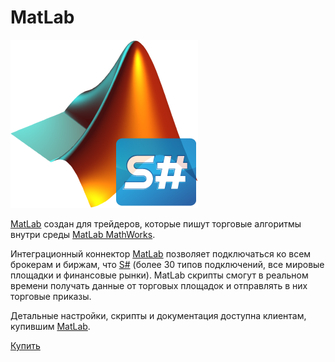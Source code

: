 # MatLab

![matlab stocksharp](../images/matlab_stocksharp.png)

[MatLab](MatLab.md) создан для трейдеров, которые пишут торговые алгоритмы внутри среды [MatLab MathWorks](https://mathworks.com/). 

Интеграционный коннектор [MatLab](MatLab.md) позволяет подключаться ко всем брокерам и биржам, что [S\#](StockSharpAbout.md) (более 30 типов подключений, все мировые площадки и финансовые рынки). MatLab скрипты смогут в реальном времени получать данные от торговых площадок и отправлять в них торговые приказы. 

Детальные настройки, скрипты и документация доступна клиентам, купившим [MatLab](MatLab.md). 

[Купить](https://stocksharp.ru/matlab/)
